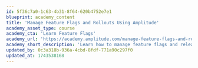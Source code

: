 ```yaml
---
id: 5f36c7a0-1c63-4b31-8f64-620b4752e7e1
blueprint: academy_content
title: 'Manage Feature Flags and Rollouts Using Amplitude'
academy_asset_type: course
academy_cta: 'Learn Feature Flags'
academy_url: 'https://academy.amplitude.com/manage-feature-flags-and-rollouts-using-amplitude'
academy_short_description: 'Learn how to manage feature flags and release them to targeted audiences. Use Amplitude to create, roll out, monitor, and roll back your product features.'
updated_by: 0c3a318b-936a-4cbd-8fdf-771a90c297f0
updated_at: 1743538168
---
```

